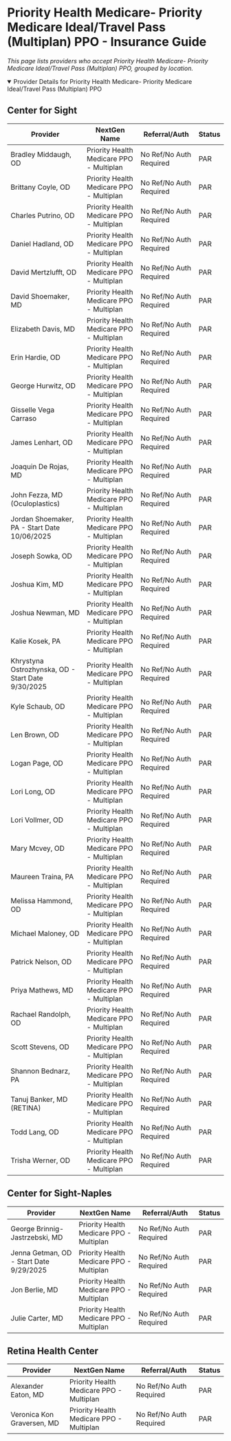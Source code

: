 # Priority Health Medicare- Priority Medicare Ideal/Travel Pass (Multiplan) PPO - Insurance Guide

*This page lists providers who accept Priority Health Medicare- Priority Medicare Ideal/Travel Pass (Multiplan) PPO, grouped by location.*

<details open><summary>Provider Details for Priority Health Medicare- Priority Medicare Ideal/Travel Pass (Multiplan) PPO</summary>

## Center for Sight

| Provider | NextGen Name | Referral/Auth | Status |
|----------|-------------|--------------|--------|
| Bradley Middaugh, OD | Priority Health Medicare PPO - Multiplan | No Ref/No Auth Required | PAR |
| Brittany Coyle, OD | Priority Health Medicare PPO - Multiplan | No Ref/No Auth Required | PAR |
| Charles Putrino, OD | Priority Health Medicare PPO - Multiplan | No Ref/No Auth Required | PAR |
| Daniel Hadland, OD | Priority Health Medicare PPO - Multiplan | No Ref/No Auth Required | PAR |
| David Mertzlufft, OD | Priority Health Medicare PPO - Multiplan | No Ref/No Auth Required | PAR |
| David Shoemaker, MD | Priority Health Medicare PPO - Multiplan | No Ref/No Auth Required | PAR |
| Elizabeth Davis, MD | Priority Health Medicare PPO - Multiplan | No Ref/No Auth Required | PAR |
| Erin Hardie, OD | Priority Health Medicare PPO - Multiplan | No Ref/No Auth Required | PAR |
| George Hurwitz, OD | Priority Health Medicare PPO - Multiplan | No Ref/No Auth Required | PAR |
| Gisselle Vega Carraso | Priority Health Medicare PPO - Multiplan | No Ref/No Auth Required | PAR |
| James Lenhart, OD | Priority Health Medicare PPO - Multiplan | No Ref/No Auth Required | PAR |
| Joaquin De Rojas, MD | Priority Health Medicare PPO - Multiplan | No Ref/No Auth Required | PAR |
| John Fezza, MD (Oculoplastics) | Priority Health Medicare PPO - Multiplan | No Ref/No Auth Required | PAR |
| Jordan Shoemaker, PA - Start Date 10/06/2025 | Priority Health Medicare PPO - Multiplan | No Ref/No Auth Required | PAR |
| Joseph Sowka, OD | Priority Health Medicare PPO - Multiplan | No Ref/No Auth Required | PAR |
| Joshua Kim, MD | Priority Health Medicare PPO - Multiplan | No Ref/No Auth Required | PAR |
| Joshua Newman, MD | Priority Health Medicare PPO - Multiplan | No Ref/No Auth Required | PAR |
| Kalie Kosek, PA | Priority Health Medicare PPO - Multiplan | No Ref/No Auth Required | PAR |
| Khrystyna Ostrozhynska, OD - Start Date 9/30/2025 | Priority Health Medicare PPO - Multiplan | No Ref/No Auth Required | PAR |
| Kyle Schaub, OD | Priority Health Medicare PPO - Multiplan | No Ref/No Auth Required | PAR |
| Len Brown, OD | Priority Health Medicare PPO - Multiplan | No Ref/No Auth Required | PAR |
| Logan Page, OD | Priority Health Medicare PPO - Multiplan | No Ref/No Auth Required | PAR |
| Lori Long, OD | Priority Health Medicare PPO - Multiplan | No Ref/No Auth Required | PAR |
| Lori Vollmer, OD | Priority Health Medicare PPO - Multiplan | No Ref/No Auth Required | PAR |
| Mary Mcvey, OD | Priority Health Medicare PPO - Multiplan | No Ref/No Auth Required | PAR |
| Maureen Traina, PA | Priority Health Medicare PPO - Multiplan | No Ref/No Auth Required | PAR |
| Melissa Hammond, OD | Priority Health Medicare PPO - Multiplan | No Ref/No Auth Required | PAR |
| Michael Maloney, OD | Priority Health Medicare PPO - Multiplan | No Ref/No Auth Required | PAR |
| Patrick Nelson, OD | Priority Health Medicare PPO - Multiplan | No Ref/No Auth Required | PAR |
| Priya Mathews, MD | Priority Health Medicare PPO - Multiplan | No Ref/No Auth Required | PAR |
| Rachael Randolph, OD | Priority Health Medicare PPO - Multiplan | No Ref/No Auth Required | PAR |
| Scott Stevens, OD | Priority Health Medicare PPO - Multiplan | No Ref/No Auth Required | PAR |
| Shannon Bednarz, PA | Priority Health Medicare PPO - Multiplan | No Ref/No Auth Required | PAR |
| Tanuj Banker, MD (RETINA) | Priority Health Medicare PPO - Multiplan | No Ref/No Auth Required | PAR |
| Todd Lang, OD | Priority Health Medicare PPO - Multiplan | No Ref/No Auth Required | PAR |
| Trisha Werner, OD | Priority Health Medicare PPO - Multiplan | No Ref/No Auth Required | PAR |

## Center for Sight-Naples

| Provider | NextGen Name | Referral/Auth | Status |
|----------|-------------|--------------|--------|
| George Brinnig-Jastrzebski, MD | Priority Health Medicare PPO - Multiplan | No Ref/No Auth Required | PAR |
| Jenna Getman, OD - Start Date 9/29/2025 | Priority Health Medicare PPO - Multiplan | No Ref/No Auth Required | PAR |
| Jon Berlie, MD | Priority Health Medicare PPO - Multiplan | No Ref/No Auth Required | PAR |
| Julie Carter, MD | Priority Health Medicare PPO - Multiplan | No Ref/No Auth Required | PAR |

## Retina Health Center

| Provider | NextGen Name | Referral/Auth | Status |
|----------|-------------|--------------|--------|
| Alexander Eaton, MD | Priority Health Medicare PPO - Multiplan | No Ref/No Auth Required | PAR |
| Veronica Kon Graversen, MD | Priority Health Medicare PPO - Multiplan | No Ref/No Auth Required | PAR |

</details>

